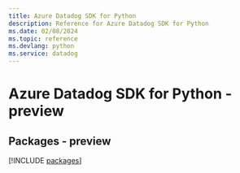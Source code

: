 ```yaml
---
title: Azure Datadog SDK for Python
description: Reference for Azure Datadog SDK for Python
ms.date: 02/08/2024
ms.topic: reference
ms.devlang: python
ms.service: datadog
---
```

# Azure Datadog SDK for Python - preview
## Packages - preview
[!INCLUDE [packages](datadog-index.md)]